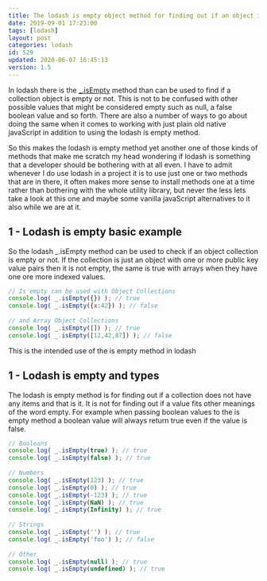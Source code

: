 ```yaml
---
title: The lodash is empty object method for finding out if an object is empty or not
date: 2019-09-01 17:23:00
tags: [lodash]
layout: post
categories: lodash
id: 529
updated: 2020-06-07 16:45:13
version: 1.5
---
```


In lodash there is the [\_.isEmpty](https://lodash.com/docs/4.17.15#isEmpty) method than can be used to find if a collection object is empty or not. This is not to be confused with other possible values that might be considered empty such as null, a false boolean value and so forth. There are also a number of ways to go about doing the same when it comes to working with just plain old native javaScript in addition to using the lodash is empty method. 

So this makes the lodash is empty method yet another one of those kinds of methods that make me scratch my head wondering if lodash is something that a developer should be bothering with at all even. I have to admit whenever I do use lodash in a project it is to use just one or two methods that are in there, it often makes more sense to install methods one at a time rather than bothering with the whole utility library, but never the less lets take a look at this one and maybe some vanilla javaScript alternatives to it also while we are at it.

<!-- more -->

## 1 - Lodash is empty basic example

So the lodash \_.isEmpty method can be used to check if an object collection is empty or not. If the collection is just an object with one or more public key value pairs then it is not empty, the same is true with arrays when they have one ore more indexed values.

```js
// Is empty can be used with Object Collections
console.log( _.isEmpty({}) ); // true
console.log( _.isEmpty({x:42}) ); // false
 
// and Array Object Collections
console.log( _.isEmpty([]) ); // true
console.log( _.isEmpty([12,42,87]) ); // false
```

This is the intended use of the is empty method in lodash

## 1 - Lodash is empty and types

The lodash is empty method is for finding out if a collection does not have any items and that is it. It is not for finding out if a value fits other meanings of the word empty. For example when passing boolean values to the is empty method a boolean value will always return true even if the value is false.

```js
// Booleans
console.log( _.isEmpty(true) ); // true
console.log( _.isEmpty(false) ); // true
 
// Numbers
console.log( _.isEmpty(123) ); // true
console.log( _.isEmpty(0) ); // true
console.log( _.isEmpty(-123) ); // true
console.log( _.isEmpty(NaN) ); // true
console.log( _.isEmpty(Infinity) ); // true
 
// Strings
console.log( _.isEmpty('') ); // true
console.log( _.isEmpty('foo') ); // false
 
// Other
console.log( _.isEmpty(null) ); // true
console.log( _.isEmpty(undefined) ); // true
```